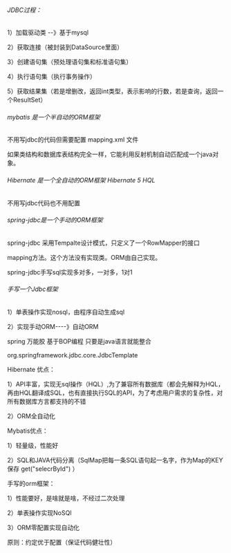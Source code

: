 ###### JDBC过程：

1）加载驱动类 --》基于mysql

2）获取连接（被封装到DataSource里面）

3）创建语句集（预处理语句集和标准语句集）

4）执行语句集（执行事务操作）

5）获取结果集（若是增删改，返回int类型，表示影响的行数，若是查询，返回一个ResultSet）



###### mybatis 是一个半自动的ORM框架  

不用写jdbc的代码但需要配置 mapping.xml 文件

如果类结构和数据库表结构完全一样，它能利用反射机制自动匹配成一个java对象。



###### Hibernate 是一个全自动的ORM框架  Hibernate 5  HQL

不用写jdbc代码也不用配置



###### spring-jdbc是一个手动的ORM框架

spring-jdbc 采用Tempalte设计模式，只定义了一个RowMapper的接口

mapping方法。这个方法没有实现类。ORM由自己实现。

spring-jdbc手写sql实现多对多，一对多，1对1



###### 手写一个Jdbc框架

1）单表操作实现nosql，由程序自动生成sql

2）实现手动ORM----》自动ORM



spring 万能胶 基于BOP编程 只要是java语言就能整合

org.springframework.jdbc.core.JdbcTemplate



Hibernate 优点：

1）API丰富，实现无sql操作（HQL）,为了兼容所有数据库（都会先解释为HQL，再由HQL翻译成SQL，也有直接执行SQL的API，为了考虑用户需求的复杂性，对所有数据库方言都支持的不错

2）ORM全自动化



Mybatis优点：

1）轻量级，性能好

2）SQL和JAVA代码分离（SqlMap把每一条SQL语句起一名字，作为Map的KEY保存  get("selecrById")   ）



手写的orm框架：

1）性能要好，是啥就是啥，不经过二次处理

2）单表操作实现NoSQl

3）ORM零配置实现自动化



原则：约定优于配置（保证代码健壮性）

